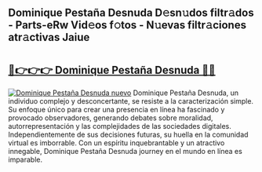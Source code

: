 ## Dominique Pestaña Desnuda D𝚎sn𝚞dos filtr𝚊dos - Parts-eRw Vid𝚎os f𝚘tos - N𝚞evas filtr𝚊ciones atr𝚊ctivas Jaiue

# <h2><a href="http://mbaypa.tromn.icu/?c=Dominique+Pesta%c3%b1a+Desnuda">🔗👉👉👉 Dominique Pestaña Desnuda 🔗🔗</a></h2>

[![Dominique Pestaña Desnuda nuevo](https://i.imgur.com/pEAQMta.gif)](http://mbaypa.tromn.icu/?c=Dominique+Pesta%c3%b1a+Desnuda)
Dominique Pestaña Desnuda, un individuo complejo y desconcertante, se resiste a la caracterización simple. Su enfoque único para crear una presencia en línea ha fascinado y provocado observadores, generando debates sobre moralidad, autorrepresentación y las complejidades de las sociedades digitales. Independientemente de sus decisiones futuras, su huella en la comunidad virtual es imborrable. Con un espíritu inquebrantable y un atractivo innegable, Dominique Pestaña Desnuda journey en el mundo en línea es imparable.
